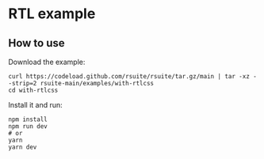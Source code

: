 # RTL example

## How to use

Download the example:

```
curl https://codeload.github.com/rsuite/rsuite/tar.gz/main | tar -xz --strip=2 rsuite-main/examples/with-rtlcss
cd with-rtlcss
```

Install it and run:

```
npm install
npm run dev
# or
yarn
yarn dev
```
